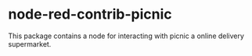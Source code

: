 # node-red-contrib-picnic

This package contains a node for interacting with picnic a online delivery supermarket.

